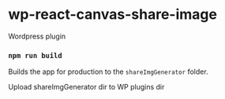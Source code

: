 # wp-react-canvas-share-image
Wordpress plugin

### `npm run build`

Builds the app for production to the `shareImgGenerator` folder.<br>


Upload shareImgGenerator dir to WP plugins dir 
